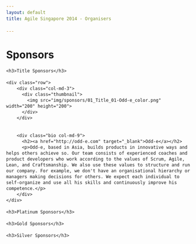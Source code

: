 ```yaml
---
layout: default
title: Agile Singapore 2014 - Organisers

---
```


<div class="organisers">
  <div class="container text-center">
    <h1 class="page-header">Sponsors</h1>

	<h3>Title Sponsors</h3>

    <div class="row">
        <div class="col-md-3">
          <div class="thumbnail">
            <img src="img/sponsors/01_Title_01-Odd-e_color.png" width="200" height="200">
          </div>
        </div>
		
		
        <div class="bio col-md-9">
          <h2><a href="http://odd-e.com" target="_blank">Odd-e</a></h2>
          <p>Odd-e, based in Asia, builds products in innovative ways and helps others achieve so. Our team consists of experienced coaches and product developers who work according to the values of Scrum, Agile, Lean, and Craftsmanship. We also use these values to structure and run our company. For example, we don't have an organisational hierarchy or managers making decisions for others. We expect each individual to self-organize and use all his skills and continuously improve his competence.</p>
        </div>
    </div>

	<h3>Platinum Sponsors</h3>
		
	<h3>Gold Sponsors</h3>
		
	<h3>Silver Sponsors</h3>
		
  </div>
</div>
